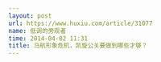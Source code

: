 ```yaml
---
layout: post
url: https://www.huxiu.com/article/31077
name: 低调的旁观者
time: 2014-04-02 11:31
title: 马航形象危机，凯旋公关要做到哪些才够？
---
```

